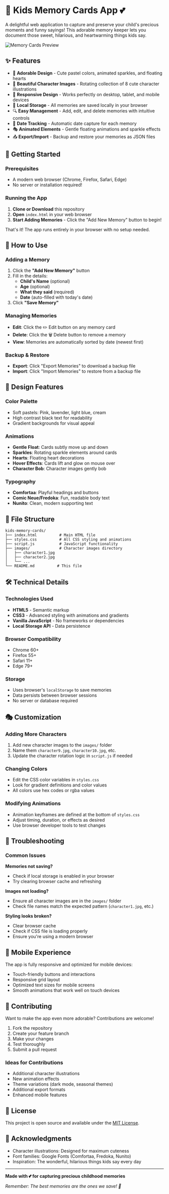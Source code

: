 # 🌸 Kids Memory Cards App 💕

A delightful web application to capture and preserve your child's precious moments and funny sayings! This adorable memory keeper lets you document those sweet, hilarious, and heartwarming things kids say.

![Memory Cards Preview](https://via.placeholder.com/800x400/FFB6C1/000000?text=Kids+Memory+Cards+App)

## ✨ Features

- 💖 **Adorable Design** - Cute pastel colors, animated sparkles, and floating hearts
- 🎨 **Beautiful Character Images** - Rotating collection of 8 cute character illustrations
- 📱 **Responsive Design** - Works perfectly on desktop, tablet, and mobile devices
- 💾 **Local Storage** - All memories are saved locally in your browser
- 🔍 **Easy Management** - Add, edit, and delete memories with intuitive controls
- 📅 **Date Tracking** - Automatic date capture for each memory
- 🎭 **Animated Elements** - Gentle floating animations and sparkle effects
- 📤 **Export/Import** - Backup and restore your memories as JSON files

## 🚀 Getting Started

### Prerequisites
- A modern web browser (Chrome, Firefox, Safari, Edge)
- No server or installation required!

### Running the App

1. **Clone or Download** this repository
2. **Open** `index.html` in your web browser
3. **Start Adding Memories** - Click the "Add New Memory" button to begin!

That's it! The app runs entirely in your browser with no setup needed.

## 🎯 How to Use

### Adding a Memory
1. Click the **"Add New Memory"** button
2. Fill in the details:
   - **Child's Name** (optional)
   - **Age** (optional) 
   - **What they said** (required)
   - **Date** (auto-filled with today's date)
3. Click **"Save Memory"**

### Managing Memories
- **Edit**: Click the ✏️ Edit button on any memory card
- **Delete**: Click the 🗑️ Delete button to remove a memory
- **View**: Memories are automatically sorted by date (newest first)

### Backup & Restore
- **Export**: Click "Export Memories" to download a backup file
- **Import**: Click "Import Memories" to restore from a backup file

## 🎨 Design Features

### Color Palette
- Soft pastels: Pink, lavender, light blue, cream
- High contrast black text for readability
- Gradient backgrounds for visual appeal

### Animations
- **Gentle Float**: Cards subtly move up and down
- **Sparkles**: Rotating sparkle elements around cards
- **Hearts**: Floating heart decorations
- **Hover Effects**: Cards lift and glow on mouse over
- **Character Bob**: Character images gently bob

### Typography
- **Comfortaa**: Playful headings and buttons
- **Comic Neue/Fredoka**: Fun, readable body text
- **Nunito**: Clean, modern supporting text

## 📁 File Structure

```
kids-memory-cards/
├── index.html          # Main HTML file
├── styles.css          # All CSS styling and animations
├── script.js           # JavaScript functionality
├── images/             # Character images directory
│   ├── character1.jpg
│   ├── character2.jpg
│   └── ...
└── README.md          # This file
```

## 🛠️ Technical Details

### Technologies Used
- **HTML5** - Semantic markup
- **CSS3** - Advanced styling with animations and gradients
- **Vanilla JavaScript** - No frameworks or dependencies
- **Local Storage API** - Data persistence

### Browser Compatibility
- Chrome 60+
- Firefox 55+
- Safari 11+
- Edge 79+

### Storage
- Uses browser's `localStorage` to save memories
- Data persists between browser sessions
- No server or database required

## 🎭 Customization

### Adding More Characters
1. Add new character images to the `images/` folder
2. Name them `character9.jpg`, `character10.jpg`, etc.
3. Update the character rotation logic in `script.js` if needed

### Changing Colors
- Edit the CSS color variables in `styles.css`
- Look for gradient definitions and color values
- All colors use hex codes or rgba values

### Modifying Animations
- Animation keyframes are defined at the bottom of `styles.css`
- Adjust timing, duration, or effects as desired
- Use browser developer tools to test changes

## 🐛 Troubleshooting

### Common Issues

**Memories not saving?**
- Check if local storage is enabled in your browser
- Try clearing browser cache and refreshing

**Images not loading?**
- Ensure all character images are in the `images/` folder
- Check file names match the expected pattern (`character1.jpg`, etc.)

**Styling looks broken?**
- Clear browser cache
- Check if CSS file is loading properly
- Ensure you're using a modern browser

## 📱 Mobile Experience

The app is fully responsive and optimized for mobile devices:
- Touch-friendly buttons and interactions
- Responsive grid layout
- Optimized text sizes for mobile screens
- Smooth animations that work well on touch devices

## 🎉 Contributing

Want to make the app even more adorable? Contributions are welcome!

1. Fork the repository
2. Create your feature branch
3. Make your changes
4. Test thoroughly
5. Submit a pull request

### Ideas for Contributions
- Additional character illustrations
- New animation effects
- Theme variations (dark mode, seasonal themes)
- Additional export formats
- Enhanced mobile features

## 📄 License

This project is open source and available under the [MIT License](LICENSE).

## 💝 Acknowledgments

- Character illustrations: Designed for maximum cuteness
- Font families: Google Fonts (Comfortaa, Fredoka, Nunito)
- Inspiration: The wonderful, hilarious things kids say every day

---

**Made with 💕 for capturing precious childhood memories**

*Remember: The best memories are the ones we save! 🌟*